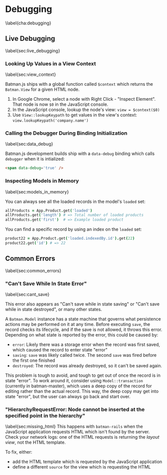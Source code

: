 # Debugging
\label{cha:debugging}

## Live Debugging
\label{sec:live_debugging}

### Looking Up Values in a View Context
\label{sec:view_context}

Batman.js ships with a global function called `$context` which returns the `Batman.View` for a given HTML node.

1. In Google Chrome, select a node with Right Click - "Inspect Element". That node is now `$0` in the JavaScript console.
2. In the JavaScript console, lookup the node's view: `view = $context($0)`
3. Use `View::lookupKeypath` to get values in the view's context: `view.lookupKeypath('company.name')`

### Calling the Debugger During Binding Initialization
\label{sec:data_debug}

Batman.js development builds ship with a `data-debug` binding which calls `debugger` when it is intialized:

```html
<span data-debug='true' />
```

### Inspecting Models in Memory
\label{sec:models_in_memory}

You can always see all the loaded records in the model's `loaded` set:

```coffeescript
allProducts = App.Product.get('loaded')
allProducts.get('length') # => Total number of loaded products
allProducts.get('first')  # => Example loaded product
```

You can find a specific record by using an index on the `loaded` set:

```coffeescript
product22 = App.Product.get('loaded.indexedBy.id').get(22)
product22.get('id') # => 22
```

## Common Errors
\label{sec:common_errors}

### "Can't Save While In State Error"
\label{sec:cant_save}

This error also appears as "Can't save while in state saving" or "Can't save while in state destroyed", or many other states.

A `Batman.Model` instance has a state machine that governs what persistence actions may be performed on it at any time. Before executing `save`, the record checks its lifecycle, and if the save is not allowed, it throws this error. Depending on what state is reported by the error, this could be caused by:

- `error`: Likely there was a storage error when the record was first saved, which caused the record to enter state "error"
- `saving`: `save` was likely called twice. The second `save` was fired before the first one finished
- `destroyed`: The record was already destroyed, so it can't be saved again.

This problem is tough to avoid, and tough to get out of once the record is in state "error". To work around it, consider using `Model::transaction` (currently in batman-master), which uses a deep copy of the record for editing rather than the actual record. This way, the deep copy may get into state "error", but the user can always go back and start over.


### "HierarchyRequestError: Node cannot be inserted at the specified point in the hierarchy"
\label{sec:missing_html}
This happens with `batman-rails` when the JavaScript application requests HTML which isn't found by the server. Check your network logs: one of the HTML requests is returning the _layout view_, not the HTML template.

To fix, either:

- add the HTML template which is requested by the JavaScript application
- define a different `source` for the view which is requesting the HTML